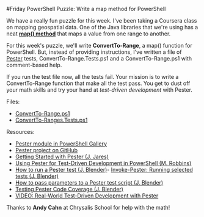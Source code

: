 #Friday PowerShell Puzzle: Write a map method for PowerShell

We have a really fun puzzle for this week. I've been taking a Coursera class on mapping geospatial data. One of the Java libraries that we're using has a neat [**map() method**](https://processing.org/reference/map_.html) that maps a value from one range to another. 

For this week's puzzle, we'll write **ConvertTo-Range**, a map() function for PowerShell. But, instead of providing instructions, I've written a file of [Pester](https://www.powershellgallery.com/packages/Pester/4.0.2) tests, ConvertTo-Range.Tests.ps1 and a ConvertTo-Range.ps1 with comment-based help. 

If you run the test file now, all the tests fail. Your mission is to write a ConvertTo-Range function that make all the test pass. You get to dust off your math skills and try your hand at *test-driven development* with Pester.

Files: 

- [ConvertTo-Range.ps1](https://github.com/sapientechnologies/FridayPowerShellPuzzle/blob/master/WriteMapForPowerShell/ConvertTo-Range.ps1)
- [ConvertTo-Ranges.Tests.ps1](https://github.com/sapientechnologies/FridayPowerShellPuzzle/blob/master/WriteMapForPowerShell/ConvertTo-Range.Tests.ps1)


Resources: 

- [Pester module in PowerShell Gallery](https://www.powershellgallery.com/packages/Pester)
- [Pester project on GitHub](https://github.com/pester/pester)
- [Getting Started with Pester (J. Jares)](http://www.powershellmagazine.com/2014/03/12/get-started-with-pester-powershell-unit-testing-framework/)
- [Using Pester for Test-Driven Development in PowerShell (M. Robbins)](http://mikefrobbins.com/2014/10/09/using-pester-for-test-driven-development-in-powershell/)
- [How to run a Pester test (J. Blender)](http://info.sapien.com/index.php/scripting/scripting-modules/how-to-run-a-pester-test)- [Invoke-Pester: Running selected tests (J. Blender)](http://info.sapien.com/index.php/scripting/scripting-modules/invoke-pester-running-selected-tests)
- [How to pass parameters to a Pester test script (J. Blender)](http://info.sapien.com/index.php/scripting/scripting-modules/how-to-pass-parameters-to-a-pester-test-script)
- [Testing Pester Code Coverage (J. Blender)](http://info.sapien.com/index.php/scripting/scripting-modules/testing-pester-code-coverage)
- [VIDEO: Real-World Test-Driven Development with Pester](https://www.google.com/url?sa=t&rct=j&q=&esrc=s&source=web&cd=1&cad=rja&uact=8&ved=0ahUKEwjA9af1-qnSAhXqslQKHTooAfkQtwIIHDAA&url=https%3A%2F%2Fwww.youtube.com%2Fwatch%3Fv%3DgssAtCeMOoo&usg=AFQjCNFu2aODWIXv9vVmlQNRLIq0OJoAGg&sig2=ix_YevMSTR2oBev4nVagqA)

Thanks to **Andy Cahn** at Chrysalis School for help with the math! 